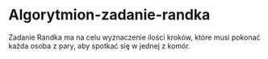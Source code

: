 # Algorytmion-zadanie-randka
Zadanie Randka ma na celu wyznaczenie ilości kroków, które musi pokonać każda osoba z pary, aby spotkać się w jednej z komór.

